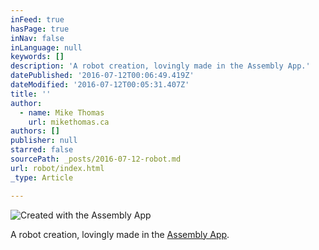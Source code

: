 ```yaml
---
inFeed: true
hasPage: true
inNav: false
inLanguage: null
keywords: []
description: 'A robot creation, lovingly made in the Assembly App.'
datePublished: '2016-07-12T00:06:49.419Z'
dateModified: '2016-07-12T00:05:31.407Z'
title: ''
author:
  - name: Mike Thomas
    url: mikethomas.ca
authors: []
publisher: null
starred: false
sourcePath: _posts/2016-07-12-robot.md
url: robot/index.html
_type: Article

---
```

![Created with the Assembly App](https://the-grid-user-content.s3-us-west-2.amazonaws.com/b2e6e292-f266-4a1e-a609-6c9296f7d87e.jpg)

A robot creation, lovingly made in the [Assembly App][0].

[0]: http://assemblyapp.co/